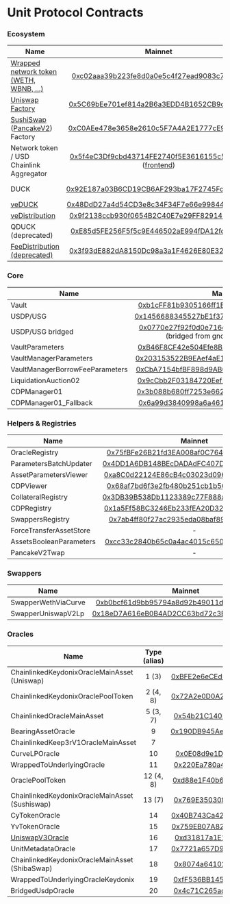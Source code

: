 # Unit Protocol Contracts

### Ecosystem

| Name          | Mainnet | Bsc | Fantom | Gnosis |
| ------------- |:-------------:|:-------------:|:-------------:|:-------------:|
| [Wrapped network token (WETH, WBNB, ...)](contracts/test-helpers/WETH.sol)      | [0xc02aaa39b223fe8d0a0e5c4f27ead9083c756cc2](https://etherscan.io/address/0xc02aaa39b223fe8d0a0e5c4f27ead9083c756cc2#code) | [0xbb4CdB9CBd36B01bD1cBaEBF2De08d9173bc095c](https://bscscan.com/address/0xbb4CdB9CBd36B01bD1cBaEBF2De08d9173bc095c#code) | [0x21be370D5312f44cB42ce377BC9b8a0cEF1A4C83](https://ftmscan.com/address/0x21be370D5312f44cB42ce377BC9b8a0cEF1A4C83) | [0xe91D153E0b41518A2Ce8Dd3D7944Fa863463a97d](https://blockscout.com/xdai/mainnet/address/0xe91D153E0b41518A2Ce8Dd3D7944Fa863463a97d) |
| [Uniswap Factory](https://github.com/Uniswap/uniswap-v2-core/blob/master/contracts/UniswapV2Factory.sol)      | [0x5C69bEe701ef814a2B6a3EDD4B1652CB9cc5aA6f](https://etherscan.io/address/0x5C69bEe701ef814a2B6a3EDD4B1652CB9cc5aA6f#code)      | - | - | - |
| [SushiSwap](https://github.com/sushiswap/sushiswap/blob/master/contracts/uniswapv2/UniswapV2Factory.sol) ([PancakeV2](https://github.com/pancakeswap/pancake-swap-core/blob/master/contracts/PancakeFactory.sol)) Factory | [0xC0AEe478e3658e2610c5F7A4A2E1777cE9e4f2Ac](https://etherscan.io/address/0xC0AEe478e3658e2610c5F7A4A2E1777cE9e4f2Ac#code)      | [0xcA143Ce32Fe78f1f7019d7d551a6402fC5350c73](https://bscscan.com/address/0xcA143Ce32Fe78f1f7019d7d551a6402fC5350c73#code)      | - | - |
| Network token / USD Chainlink Aggregator | [0x5f4eC3Df9cbd43714FE2740f5E3616155c5b8419](https://etherscan.io/address/0x5f4eC3Df9cbd43714FE2740f5E3616155c5b8419#code) ([frontend](https://data.chain.link/ethereum/mainnet/crypto-usd/eth-usd)) | [0x0567F2323251f0Aab15c8dFb1967E4e8A7D42aeE](https://bscscan.com/address/0x0567F2323251f0Aab15c8dFb1967E4e8A7D42aeE#code) ([frontend](https://data.chain.link/bsc/mainnet/crypto-usd/bnb-usd)) | [0xf4766552D15AE4d256Ad41B6cf2933482B0680dc](https://ftmscan.com/address/0xf4766552D15AE4d256Ad41B6cf2933482B0680dc) ([frontend](https://data.chain.link/fantom/mainnet/crypto-usd/ftm-usd)) | [0x678df3415fc31947da4324ec63212874be5a82f8](https://blockscout.com/xdai/mainnet/address/0x678df3415fc31947dA4324eC63212874be5a82f8) ([frontend](https://data.chain.link/xdai/mainnet/stablecoins/dai-usd)) |
| DUCK      | [0x92E187a03B6CD19CB6AF293ba17F2745Fd2357D5](https://etherscan.io/address/0x92E187a03B6CD19CB6AF293ba17F2745Fd2357D5#code)      | - | - | [0x8E7aB03cA7D17996b097D5866bFAA1e251c35c6a](https://blockscout.com/xdai/mainnet/address/0x8E7aB03cA7D17996b097D5866bFAA1e251c35c6a) (bridged from mainnet via omnibridge) |
| [veDUCK](https://github.com/unitprotocol/vested-duck)  | [0x48DdD27a4d54CD3e8c34F34F7e66e998442DBcE3](https://etherscan.io/address/0x48DdD27a4d54CD3e8c34F34F7e66e998442DBcE3#code)      | - | - | - |
| [veDistribution](https://github.com/unitprotocol/vested-duck) | [0x9f2138ccb930f0654B2C40E7e29FF8291452Eed8](https://etherscan.io/address/0x9f2138ccb930f0654B2C40E7e29FF8291452Eed8#code)      | - | - | - |
| QDUCK (deprecated) | [0xE85d5FE256F5f5c9E446502aE994fDA12fd6700a](https://etherscan.io/address/0xE85d5FE256F5f5c9E446502aE994fDA12fd6700a#code)      | - | - |
| [FeeDistribution (deprecated)](https://github.com/unitprotocol/fee-distribution)      | [0x3f93dE882dA8150Dc98a3a1F4626E80E3282df46](https://etherscan.io/address/0x3f93dE882dA8150Dc98a3a1F4626E80E3282df46#code)      | - | - | - |

### Core

| Name          | Mainnet | Bsc | Fantom | Gnosis |
| ------------- |:-------------:|:-------------:|:-------------:|:-------------:|
| Vault | [0xb1cFF81b9305166ff1EFc49A129ad2AfCd7BCf19](https://etherscan.io/address/0xb1cFF81b9305166ff1EFc49A129ad2AfCd7BCf19#code)      | [0xdacfeed000e12c356fb72ab5089e7dd80ff4dd93](https://bscscan.com/address/0xdacfeed000e12c356fb72ab5089e7dd80ff4dd93#code)      | [0xD7A9b0D75e51bfB91c843b23FB2C19aa3B8D958e](https://ftmscan.com/address/0xD7A9b0D75e51bfB91c843b23FB2C19aa3B8D958e) | [0x2EBb09eC5ECdc20800031f9d6Cee98f90127A822](https://blockscout.com/xdai/mainnet/address/0x2EBb09eC5ECdc20800031f9d6Cee98f90127A822) | 
| USDP/USG | [0x1456688345527bE1f37E9e627DA0837D6f08C925](https://etherscan.io/address/0x1456688345527bE1f37E9e627DA0837D6f08C925#code)      | [0xdacd011a71f8c9619642bf482f1d4ceb338cffcf](https://bscscan.com/address/0xdacd011a71f8c9619642bf482f1d4ceb338cffcf#code)      | [0x3129aC70c738D398d1D74c87EAB9483FD56D16f8](https://ftmscan.com/address/0x3129aC70c738D398d1D74c87EAB9483FD56D16f8) | [0x068e56eBB63e5f98532bAF94fA1f9b9AE19Ba761](https://blockscout.com/xdai/mainnet/address/0x068e56eBB63e5f98532bAF94fA1f9b9AE19Ba761) |
| USDP/USG bridged | [0x0770e27f92f0d0e716dc531037b8b87fefebe561](https://etherscan.io/address/0x0770e27f92f0d0e716dc531037b8b87fefebe561) (bridged from gnosis via omnibridge) | | | [0xFe7ed09C4956f7cdb54eC4ffCB9818Db2D7025b8](https://blockscout.com/xdai/mainnet/address/0xFe7ed09C4956f7cdb54eC4ffCB9818Db2D7025b8) (bridged from mainnet via omnibridge)|
| VaultParameters      | [0xB46F8CF42e504Efe8BEf895f848741daA55e9f1D](https://etherscan.io/address/0xB46F8CF42e504Efe8BEf895f848741daA55e9f1D#code) | [0x56c7CA666d192332F72a5842E72eED5f59F0fb48](https://bscscan.com/address/0x56c7CA666d192332F72a5842E72eED5f59F0fb48#code) | [0xa8F0b5758041158Cf0375b7AdC8AC175ff031B6C](https://ftmscan.com/address/0xa8F0b5758041158Cf0375b7AdC8AC175ff031B6C) | [0x22a974DdF36EcE1568e843719E72Db3eC7066c43](https://blockscout.com/xdai/mainnet/address/0x22a974DdF36EcE1568e843719E72Db3eC7066c43) | 
| VaultManagerParameters      | [0x203153522B9EAef4aE17c6e99851EE7b2F7D312E](https://etherscan.io/address/0x203153522B9EAef4aE17c6e99851EE7b2F7D312E#code)      | [0x99f2B13C28A4183a5d5e0fe02B1B5aeEe85FAF5A](https://bscscan.com/address/0x99f2B13C28A4183a5d5e0fe02B1B5aeEe85FAF5A#code)      | [0x1c7aEA8B6498F0854D1fCE542a27ed6a10D71d2f](https://ftmscan.com/address/0x1c7aEA8B6498F0854D1fCE542a27ed6a10D71d2f) | [0x9096c43f1E11d64bad829f962377663097F28346](https://blockscout.com/xdai/mainnet/address/0x9096c43f1E11d64bad829f962377663097F28346) |
| VaultManagerBorrowFeeParameters      | [0xCbA7154bfBF898d9AB0cf0e259ABAB6CcbfB4894](https://etherscan.io/address/0xCbA7154bfBF898d9AB0cf0e259ABAB6CcbfB4894#code) | - | [0xb8b807C1841d38443D9A135f0109cf27DAc78Af4](https://ftmscan.com/address/0xb8b807C1841d38443D9A135f0109cf27DAc78Af4#code) | [0x431Fc83c3C28d470e56d2a6d5df981E43a1974De](https://blockscout.com/xdai/mainnet/address/0x431Fc83c3C28d470e56d2a6d5df981E43a1974De) |
| LiquidationAuction02      | [0x9cCbb2F03184720Eef5f8fA768425AF06604Daf4](https://etherscan.io/address/0x9cCbb2F03184720Eef5f8fA768425AF06604Daf4#code)      | [0x852de08f3cD5b92dD8b3B92b321363D04EeEc39E](https://bscscan.com/address/0x852de08f3cD5b92dD8b3B92b321363D04EeEc39E#code)      | [0x1F18FAc6A422cF4a8D18369F017a100C77b49DeF](https://ftmscan.com/address/0x1F18FAc6A422cF4a8D18369F017a100C77b49DeF) | [0x9095557b53E7701bB0AC685d33efE116231B2b19](https://blockscout.com/xdai/mainnet/address/0x9095557b53E7701bB0AC685d33efE116231B2b19) |
| CDPManager01      | [0x3b088b680ff7253e662bc29e5a7b696ba0100869](https://etherscan.io/address/0x3b088b680ff7253e662bc29e5a7b696ba0100869#code)      | [0x1337daC01Fc21Fa21D17914f96725f7a7b73868f](https://bscscan.com/address/0x1337daC01Fc21Fa21D17914f96725f7a7b73868f#code)      | [0xD12d6082811709287AE8b6d899Ab841659075FC3](https://ftmscan.com/address/0xD12d6082811709287AE8b6d899Ab841659075FC3) | [0xCa5d2E0961fe43eAE4bf07FA961B3CA8Cc0f50f6](https://blockscout.com/xdai/mainnet/address/0xCa5d2E0961fe43eAE4bf07FA961B3CA8Cc0f50f6) |
| CDPManager01_Fallback      | [0x6a99d3840998a6a4612ff4e3735cc061bea75e1f](https://etherscan.io/address/0x6a99d3840998a6a4612ff4e3735cc061bea75e1f#code)      | - | - | - |

### Helpers & Registries

| Name          | Mainnet | Bsc | Fantom | Gnosis |
| ------------- |:-------------:|:-------------:|:-------------:|:-------------:|
| OracleRegistry | [0x75fBFe26B21fd3EA008af0C764949f8214150C8f](https://etherscan.io/address/0x75fBFe26B21fd3EA008af0C764949f8214150C8f#code)      | [0xbea721ACe12e881cb44Dbe9361ffEd9141CE547F](https://bscscan.com/address/0xbea721ACe12e881cb44Dbe9361ffEd9141CE547F#code)      | [0x0058aB54d4405D8084e8D71B8AB36B3091b21c7D](https://ftmscan.com/address/0x0058aB54d4405D8084e8D71B8AB36B3091b21c7D) | [0x7670225e8c72dC627EAe09640c2Ba9a088b837b8](https://blockscout.com/xdai/mainnet/address/0x7670225e8c72dC627EAe09640c2Ba9a088b837b8) |
| ParametersBatchUpdater | [0x4DD1A6DB148BEcDADAdFC407D23b725eDd3cfB6f](https://etherscan.io/address/0x4DD1A6DB148BEcDADAdFC407D23b725eDd3cfB6f#code)      | [0x3f03b937b986ad10dd171c393562f3fbe03abd9d](https://bscscan.com/address/0x3f03b937b986ad10dd171c393562f3fbe03abd9d#code) | [0xc440Af46DAC68fe74AA4e849Cb798329c44b0908](https://ftmscan.com/address/0xc440Af46DAC68fe74AA4e849Cb798329c44b0908) | [0x861784142d7074a4d35fd7f754B23cc9B70BA8DE](https://blockscout.com/xdai/mainnet/address/0x861784142d7074a4d35fd7f754B23cc9B70BA8DE) |
| AssetParametersViewer | [0xa8C0d22124E86cB4c03023d0962d12Fb3fd78564](https://etherscan.io/address/0xa8C0d22124E86cB4c03023d0962d12Fb3fd78564#code)      | [0x0b24D3202815Df61C7B8b6d49e3Ee40Ca2e2f98d](https://bscscan.com/address/0x0b24D3202815Df61C7B8b6d49e3Ee40Ca2e2f98d#code)      | [0x5196A9034955dBADE84CF2e5F53cD3747130fE37](https://ftmscan.com/address/0x5196A9034955dBADE84CF2e5F53cD3747130fE37) | [0xAE973ab471B19e8Bbd02F34ba652770b517a9D3e](https://blockscout.com/xdai/mainnet/address/0xAE973ab471B19e8Bbd02F34ba652770b517a9D3e) |
| CDPViewer | [0x68af7bd6f3e2fb480b251cb1b508bbb406e8e21d](https://etherscan.io/address/0x68af7bd6f3e2fb480b251cb1b508bbb406e8e21d#code) | [0xf4ce5576bbc0e1291808049989d8dad0e51929fb](https://bscscan.com/address/0xf4ce5576bbc0e1291808049989d8dad0e51929fb#code) | [0xdbf1a7fad2c4280fb8b93b00e88de3592d905305](https://ftmscan.com/address/0xdbf1a7fad2c4280fb8b93b00e88de3592d905305#code) | [0x0A87FeA68fA21C507F2d24612D31334e2cb3424D](https://blockscout.com/xdai/mainnet/address/0x0A87FeA68fA21C507F2d24612D31334e2cb3424D) |
| CollateralRegistry      | [0x3DB39B538Db1123389c77F888a213F1A6dd22EF3](https://etherscan.io/address/0x3DB39B538Db1123389c77F888a213F1A6dd22EF3#code) | [0xA1ad3602697c15113E089C2723c15eBF3038465C](https://bscscan.com/address/0xA1ad3602697c15113E089C2723c15eBF3038465C#code)      | [0x5BEf93a96DCc2cAEC92e8610bb2f5bf5EB4D89f4](https://ftmscan.com/address/0x5BEf93a96DCc2cAEC92e8610bb2f5bf5EB4D89f4) | [0xBF1B434f82D084954689eadAeF781a1ED031A0e6](https://blockscout.com/xdai/mainnet/address/0xBF1B434f82D084954689eadAeF781a1ED031A0e6) |
| CDPRegistry      | [0x1a5Ff58BC3246Eb233fEA20D32b79B5F01eC650c](https://etherscan.io/address/0x1a5Ff58BC3246Eb233fEA20D32b79B5F01eC650c#code)      | [0xE8372dcef80189c0F88631507f6466b3f60E24A4](https://bscscan.com/address/0xE8372dcef80189c0F88631507f6466b3f60E24A4#code)      | [0x1442bC024a92C2F96c3c1D2E9274bC4d8119d97e](https://ftmscan.com/address/0x1442bC024a92C2F96c3c1D2E9274bC4d8119d97e) | [0x8ae98DD5D6177BE5Eb86fdD3c216Ae1952968F91](https://blockscout.com/xdai/mainnet/address/0x8ae98DD5D6177BE5Eb86fdD3c216Ae1952968F91) |
| SwappersRegistry | [0x7ab4ff80f27ac2935eda08baf899048f03c6d857](https://etherscan.io/address/0x7ab4ff80f27ac2935eda08baf899048f03c6d857) | - | - | - |
| ForceTransferAssetStore      | -| [0x7815ed0f9B00E7b34f52543779783023c7621fA1](https://bscscan.com/address/0x7815ed0f9B00E7b34f52543779783023c7621fA1#code)      | [0x828BB32Afa0Ecf70c4f65393664e4a79664d9bD3](https://ftmscan.com/address/0x828BB32Afa0Ecf70c4f65393664e4a79664d9bD3) | [0x8747e46b23d3A48329284EA40A3858908eD238F3](https://blockscout.com/xdai/mainnet/address/0x8747e46b23d3A48329284EA40A3858908eD238F3) |
| AssetsBooleanParameters | [0xcc33c2840b65c0a4ac4015c650dd20dc3eb2081d](https://etherscan.io/address/0xcc33c2840b65c0a4ac4015c650dd20dc3eb2081d#code) | - | - | - |
| PancakeV2Twap | - | [0x11b1bd923f4D0669958e16A511567f540Bc21d2e](https://bscscan.com/address/0x11b1bd923f4D0669958e16A511567f540Bc21d2e#code)      | - | - |

### Swappers

| Name          | Mainnet | Bsc | Fantom | Gnosis |
| ------------- |:-------------:|:-------------:|:-------------:|:-------------:|
| SwapperWethViaCurve | [0xb0bcf61d9bb95794a8d92b49011dc6d8786d0773](https://etherscan.io/address/0xb0bcf61d9bb95794a8d92b49011dc6d8786d0773) | - | - | - |
| SwapperUniswapV2Lp | [0x18eD7A616eB0B4AD2CC63bd72c3E3597456eDC38](https://etherscan.io/address/0x18eD7A616eB0B4AD2CC63bd72c3E3597456eDC38) | - | - | - |

### Oracles

| Name          | Type (alias) | Mainnet | Bsc | Fantom | Gnosis |
| ------------- |:-------------:|:-------------:|:-------------:|:-------------:|:-------------:|
| ChainlinkedKeydonixOracleMainAsset (Uniswap)      | 1 (3) | [0xBFE2e6eCEdFB9CDf0e9dA98AB116D57DdC82D078](https://etherscan.io/address/0xBFE2e6eCEdFB9CDf0e9dA98AB116D57DdC82D078#code)    | - | - | - |
| ChainlinkedKeydonixOraclePoolToken      | 2 (4, 8) | [0x72A2e0D0A201B54DcFB668a46BE99494eFF6D2A8](https://etherscan.io/address/0x72A2e0D0A201B54DcFB668a46BE99494eFF6D2A8#code)      | - | - | - |
| ChainlinkedOracleMainAsset | 5 (3, 7) | [0x54b21C140F5463e1fDa69B934da619eAaa61f1CA](https://etherscan.io/address/0x54b21C140F5463e1fDa69B934da619eAaa61f1CA#code)      | [0x8F904b4d41630135fa020E8cE5Dd6DFD92028264](https://bscscan.com/address/0x8F904b4d41630135fa020E8cE5Dd6DFD92028264) | [0xEac49454A156AbFF249E2C1A2aEF4E4f192D8Cb9](https://ftmscan.com/address/0xEac49454A156AbFF249E2C1A2aEF4E4f192D8Cb9) | [0x850943c274f5d2bAB9e643AfF7b1c1eEB89d30DD](https://blockscout.com/xdai/mainnet/address/0x850943c274f5d2bAB9e643AfF7b1c1eEB89d30DD) |
| BearingAssetOracle      | 9 | [0x190DB945Ae572Ae72E367b549b78C41E211864AB](https://etherscan.io/address/0x190DB945Ae572Ae72E367b549b78C41E211864AB#code)      | - | - | - |
| ChainlinkedKeep3rV1OracleMainAsset | 7 | - | [0x7562FB711173095Bc2d8100C107e6Da639E0F4B0](https://bscscan.com/address/0x7562FB711173095Bc2d8100C107e6Da639E0F4B0#code)      | - | - |
| CurveLPOracle      | 10 | [0x0E08d9e1DC22a400EbcA25E9a8f292910fa8fe08](https://etherscan.io/address/0x0E08d9e1DC22a400EbcA25E9a8f292910fa8fe08#code)      | - | - | - |
| WrappedToUnderlyingOracle      | 11 | [0x220Ea780a484c18fd0Ab252014c58299759a1Fbd](https://etherscan.io/address/0x220Ea780a484c18fd0Ab252014c58299759a1Fbd#code)      | - | [0xf2dA959a37a05685f08CacB2733a19BB008849E1](https://ftmscan.com/address/0xf2dA959a37a05685f08CacB2733a19BB008849E1) | [0x6635C1ddEf754CFF7eEffAb060382A8C36e59F65](https://blockscout.com/xdai/mainnet/address/0x6635C1ddEf754CFF7eEffAb060382A8C36e59F65) |
| OraclePoolToken      | 12 (4, 8) | [0xd88e1F40b6CD9793aa10A6C3ceEA1d01C2a507f9](https://etherscan.io/address/0xd88e1F40b6CD9793aa10A6C3ceEA1d01C2a507f9#code) | - | - | - |
| ChainlinkedKeydonixOracleMainAsset (Sushiswap)      | 13 (7) | [0x769E35030f5cE160b287Bce0462d46Decf29b6DD](https://etherscan.io/address/0x769E35030f5cE160b287Bce0462d46Decf29b6DD#code)      | - | - | - |
| CyTokenOracle      | 14 | [0x40B743Ca424E3eC7b97f5AD93d2263Ae01DAE1D8](https://etherscan.io/address/0x40B743Ca424E3eC7b97f5AD93d2263Ae01DAE1D8#code)      | - | - | - |
| YvTokenOracle      | 15 | [0x759EB07A8258BcF5590E9303763803DcF264652d](https://etherscan.io/address/0x759EB07A8258BcF5590E9303763803DcF264652d#code)      | - | - | - |
| [UniswapV3Oracle](https://github.com/unitprotocol/uniswap-v3-oracle)      | 16 | [0xd31817a1E1578C4BECE02FbFb235d76f5716f18f](https://etherscan.io/address/0xd31817a1E1578C4BECE02FbFb235d76f5716f18f#code)  | - | - | - |
| UnitMetadataOracle | 17 | [0x7721a657D98d65F9126004cD8C50875ed4F11174](https://etherscan.io/address/0x7721a657d98d65f9126004cd8c50875ed4f11174#code) | - | - | [0xE30A50b117ddC1c163dC80115e96a3672eAA8C28](https://blockscout.com/xdai/mainnet/address/0xE30A50b117ddC1c163dC80115e96a3672eAA8C28/) |
| ChainlinkedKeydonixOracleMainAsset (ShibaSwap) | 18 | [0x8074a64102ca15F21f197Cf3169d3950dd65F2d5](https://etherscan.io/address/0x8074a64102ca15F21f197Cf3169d3950dd65F2d5#code) | - | - | - |
| WrappedToUnderlyingOracleKeydonix | 19 | [0xfF536BB145177D3E8E9A84fFF148B0e42282BF40](https://etherscan.io/address/0xfF536BB145177D3E8E9A84fFF148B0e42282BF40#code) | - | - | - |
| BridgedUsdpOracle | 20 | [0x4c71C265ad0Db6386F36b9f3d33818cc5ed67cb1](https://etherscan.io/address/0x4c71C265ad0Db6386F36b9f3d33818cc5ed67cb1) | - | - | [0x6c509307495782f2A8b5a841F8b2eA275a84015e](https://blockscout.com/xdai/mainnet/address/0x6c509307495782f2A8b5a841F8b2eA275a84015e) |
